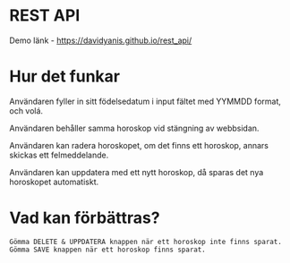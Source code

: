 # REST API 

Demo länk -
https://davidyanis.github.io/rest_api/

# Hur det funkar

Användaren fyller in sitt födelsedatum i input fältet med YYMMDD format, och volá.

Användaren behåller samma horoskop vid stängning av webbsidan.

Användaren kan radera horoskopet, om det finns ett horoskop, annars skickas ett felmeddelande.

Användaren kan uppdatera med ett nytt horoskop, då sparas det nya horoskopet automatiskt.

# Vad kan förbättras?

```
Gömma DELETE & UPPDATERA knappen när ett horoskop inte finns sparat.
Gömma SAVE knappen när ett horoskop finns sparat.
```

